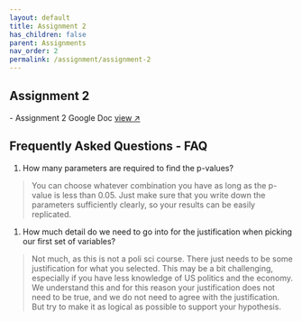 ```yaml
---
layout: default
title: Assignment 2
has_children: false
parent: Assignments
nav_order: 2
permalink: /assignment/assignment-2
---
```


<h2>Assignment 2</h2>
- Assignment 2 Google Doc <a href="https://docs.google.com/document/d/1f5iqkej3t4lpulsycl6psRR7RoaPFO3fpyoupVJizhE/edit?usp=sharing" target="_blank" rel="noopener">view &#x2197;</a>

<h2>Frequently Asked Questions - FAQ</h2>

1. How many parameters are required to find the p-values?
>You can choose whatever combination you have as long as the p-value is less than 0.05. Just make sure that you write down the parameters sufficiently clearly, so your results can be easily replicated.
1. How much detail do we need to go into for the justification when picking our first set of variables?
>Not much, as this is not a poli sci course. There just needs to be some justification for what you selected. This may be a bit challenging, especially if you have less knowledge of US politics and the economy. We understand this and for this reason your justification does not need to be true, and we do not need to agree with the justification. But try to make it as logical as possible to support your hypothesis.